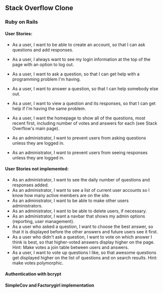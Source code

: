 ## Stack Overflow Clone

### Ruby on Rails

#### User Stories:
* As a user, I want to be able to create an account, so that I can ask questions and add responses.
* As a user, I always want to see my login information at the top of the page with an option to log out.
* As a user, I want to ask a question, so that I can get help with a programming problem I'm having.
* As a user, I want to answer a question, so that I can help somebody else out.
* As a user, I want to view a question and its responses, so that I can get help if I'm having the same problem.
* As a user, I want the homepage to show all of the questions, most recent first, including number of votes and answers for each (see Stack Overflow's main page).

* As an administrator, I want to prevent users from asking questions unless they are logged in.
* As an administrator, I want to prevent users from seeing responses unless they are logged in.

#### User Stories not implemented:

* As an administrator, I want to see the daily number of questions and responses added.
* As an administrator, I want to see a list of current user accounts so I know how many active members are on the site.
* As an administrator, I want to be able to make other users administrators.
* As an administrator, I want to be able to delete users, if necessary.
* As an administrator, I want a navbar that shows my admin options (reporting, user management).
* As a user who asked a question, I want to choose the best answer, so that it is displayed before the other answers and future users see it first.
* As a user who didn't ask a question, I want to vote on which answer I think is best, so that higher-voted answers display higher on the page. Hint: Make votes a join table between users and answers.
* As a user, I want to vote up questions I like, so that awesome questions get displayed higher on the list of questions and on search results. Hint: make votes polymorphic.


#### Authentication with bcrypt
#### SimpleCov and Factorygirl implementation
